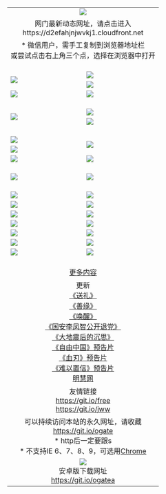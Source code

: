 ﻿<table>
  <tr></tr>
  <tr><td colspan=2 align=center><img src="https://cloud.githubusercontent.com/assets/11880933/13434984/f430fae2-e012-11e5-814f-c2df1e82b247.jpg" /></td></tr>
  <tr><td colspan=2 align=center>网门最新动态网址，请点击进入
<br>https://d2efahjnjwvkj1.cloudfront.net
    </td>
  </tr>
  <tr>
    <td colspan=2 align=center>* 微信用户，需手工复制到浏览器地址栏<br>或尝试点击右上角三个点，选择在浏览器中打开
    <!--br>* IE6打开动态网址须在选项中勾选TLS 1.0--></td>
  </tr>
  <tr height="20">
  <tr>
    <td rowspan=2><a href="https://d2efahjnjwvkj1.cloudfront.net/ogUP.aspx?name=11DKC.mp4&list=11DKC" target="_blank"><img src="https://d2efahjnjwvkj1.cloudfront.net/Up/11DKC1.jpg" /></a></td> 
    <td><div><a href="https://d2efahjnjwvkj1.cloudfront.net/ogUP.aspx?name=LRWS.mp4&list=LRWS" target="_blank"><img src="https://d2efahjnjwvkj1.cloudfront.net/Up/LRWS.jpg" /></a></td>
   </tr>
  <tr>
    <td><a href="https://d2efahjnjwvkj1.cloudfront.net/ogNiceVedio.aspx" target="_blank"><img src="https://d2efahjnjwvkj1.cloudfront.net/Up/11TGKDY.jpg" /></a></td>
  </tr>
  <tr>
    <td><a href="https://d2efahjnjwvkj1.cloudfront.net/ogUP.aspx?name=_EA/%CA%AE%C4%EA.mp4&count=http://odisk.org/Up/_EA/%CA%AE%C4%EA.mp4;http://odisk.org/Up/_EE/%CC%CE%B8%E7%D9%A9%B5%E7%D3%B0%A3%BA%CA%AE%C4%EA.mp4|2|%CA%AE%C4%EA|%D5%FD%C6%AC;%CC%CE%B8%E7%D9%A9%B5%E7%D3%B0" target="_blank"><img src="https://d2efahjnjwvkj1.cloudfront.net/Up/_EA/%E5%8D%81%E5%B9%B4_135.jpg" /></a></td>
    <td><a href="https://d2efahjnjwvkj1.cloudfront.net/ogUP.aspx?name=_EC%C9%FA%CB%C0%D3%EB%C2%D6%BB%D8.mp4&count=http://v.ifeng.com/documentary/discovery/201501/039bdca9-5c34-4796-b332-43b8f831efce.shtml;http://v.ifeng.com/documentary/society/201501/030cc825-2840-4536-a0b8-416c88375055.shtml;http://v.ifeng.com/documentary/society/201501/03a412f8-32ec-4e18-81ba-98acf64ec1ca.shtml;http://v.ifeng.com/documentary/society/201501/03c58012-8e01-456a-9097-615b3b24a709.shtml|4|%C9%FA%CB%C0%D3%EB%C2%D6%BB%D8" target="_blank"><img src="https://d2efahjnjwvkj1.cloudfront.net/Up/_EC/%E7%94%9F%E6%AD%BB%E4%B8%8E%E8%BD%AE%E5%9B%9E_135.jpg" /></a></td>
  </tr>
  <tr height="20">
  <tr>
    <td rowspan=2><a href="https://d2efahjnjwvkj1.cloudfront.net/ogUP.aspx?name=4EE/DJ.mp4&list=4EEDJ" target="_blank"><img src="https://d2efahjnjwvkj1.cloudfront.net/Up/4EE/DJ140.jpg"/></a></td>
    <td><a href="https://d2efahjnjwvkj1.cloudfront.net/ogUP.aspx?name=4EE/ZG.mp4&list=4EEZG" target="_blank"><img src="https://d2efahjnjwvkj1.cloudfront.net/Up/4EE/ZG0.jpg"/></a></td>
    <!--td><a href="https://d2efahjnjwvkj1.cloudfront.net/ogUP.aspx?name=4EE/QQ.mp4&list=4EEQQ" target="_blank"><img src="https://d2efahjnjwvkj1.cloudfront.net/Up/4EE/QQ0.jpg"/></a></td>
    <td><a href="https://d2efahjnjwvkj1.cloudfront.net/ogUP.aspx?name=4EE/HQ.mp4&list=4EEHQ" target="_blank"><img src="https://d2efahjnjwvkj1.cloudfront.net/Up/4EE/HQ0.jpg"/></a></td-->
  </tr>
  <tr>
    <td><a href="https://d2efahjnjwvkj1.cloudfront.net/onCO.aspx?list=XWPL&mode=m" target="_blank"><img src="https://d2efahjnjwvkj1.cloudfront.net/Up/0WZTT.jpg" /></a></td> 
  </tr>
  <tr height="20">
  <tr>
    <td><a href="https://d2efahjnjwvkj1.cloudfront.net/ogUP.aspx?name=JQR.mp4&count=2" target="_blank"><img src="https://d2efahjnjwvkj1.cloudfront.net/Up/JQR.jpg" /></a></td>   
    <td rowspan=2><a href="https://d2efahjnjwvkj1.cloudfront.net/ogUP.aspx?name=JP.mp4&count=9" target="_blank"><img src="https://d2efahjnjwvkj1.cloudfront.net/Up/JP.jpg" /></td>
  </tr>
  <tr>
    <td><a href="https://d2efahjnjwvkj1.cloudfront.net/ogUP.aspx?name=WH.mp4" target="_blank"><img src="https://d2efahjnjwvkj1.cloudfront.net/Up/WH.jpg" /></a></td>
  </tr>
  <tr>
    <td><a href="https://d2efahjnjwvkj1.cloudfront.net/ogUP.aspx?name=SSZJ.mp4&list=SSZJ" target="_blank"><img src="https://d2efahjnjwvkj1.cloudfront.net/Up/SSZJ.jpg" /></a></td>
    <td><a href="https://d2efahjnjwvkj1.cloudfront.net/ogUP.aspx?name=WLSH.mp4&count=2" target="_blank"><img src="https://d2efahjnjwvkj1.cloudfront.net/Up/WLSH.jpg" /></a</td>
  </tr>
  <tr height="20">
  <tr>
    <td><a href="https://d2efahjnjwvkj1.cloudfront.net/ogUP.aspx?name=ZY.mp4&count=2015|16" target="_blank"><img src="https://d2efahjnjwvkj1.cloudfront.net/Up/ZY.jpg" /></a</td>
    <td><a href="https://d2efahjnjwvkj1.cloudfront.net/ogUP.aspx?name=XTFY.mp4&count=B|2,A|24" target="_blank"><img src="https://d2efahjnjwvkj1.cloudfront.net/Up/XTFY.jpg" /></a></td>
  </tr>
  <tr height="20">
  </tr>
  <!--tr>
    <td><a href="https://d2efahjnjwvkj1.cloudfront.net/ogUP.aspx?name=4EE/GX.mp4&list=4EEGX" target="_blank"><img src="https://d2efahjnjwvkj1.cloudfront.net/Up/4EE/GX0.jpg"/></a></td>
    <td><a href="https://d2efahjnjwvkj1.cloudfront.net/ogUP.aspx?name=4EE/HD.mp4&list=4EEHD" target="_blank"><img src="https://d2efahjnjwvkj1.cloudfront.net/Up/4EE/HD0.jpg"/></a></td>
  </tr>
  <tr>
    <td><a href="https://d2efahjnjwvkj1.cloudfront.net/ogUP.aspx?name=4EE/TX.mp4&list=4EETX" target="_blank"><img src="https://d2efahjnjwvkj1.cloudfront.net/Up/4EE/TX0.jpg"/></a></td>
    <td><a href="https://d2efahjnjwvkj1.cloudfront.net/ogUP.aspx?name=4EE/WZ.mp4&list=4EEWZ" target="_blank"><img src="https://d2efahjnjwvkj1.cloudfront.net/Up/4EE/WZ0.jpg"/></a></td>
  </tr-->
  <tr>
    <td><a href="https://d2efahjnjwvkj1.cloudfront.net/onUP.aspx?name=https://d1ni6yqhqrtjo7.cloudfront.net/" target="_blank"><img src="https://d2efahjnjwvkj1.cloudfront.net/Up/0DTW.jpg"/></a></td>
    <td><a href="https://d2efahjnjwvkj1.cloudfront.net/onUP.aspx?name=https://d240ns8up8earz.cloudfront.net/acenter/" target="_blank"><img src="https://d2efahjnjwvkj1.cloudfront.net/Up/0TDW.jpg" /></a></td>
  </tr>
  <tr>
    <td><a href="https://d2efahjnjwvkj1.cloudfront.net/onUP.aspx?name=https://d4508d6vomz2p.cloudfront.net/gb/nsc413.htm" target="_blank"><img src="https://d2efahjnjwvkj1.cloudfront.net/Up/0DJY.jpg" /></a></td>
    <td><a href="https://d2efahjnjwvkj1.cloudfront.net/onUP.aspx?name=https://d4apjbhkuxer1.cloudfront.net/xtr/gb/prog204.html" target="_blank"><img src="https://d2efahjnjwvkj1.cloudfront.net/Up/0XTR.jpg" /></a></td>
  </tr>
  <tr>
    <td><a href="https://d2efahjnjwvkj1.cloudfront.net/onUP.aspx?name=https://d3aj00iefsmfgc.cloudfront.net/" target="_blank"><img src="https://d2efahjnjwvkj1.cloudfront.net/Up/0MHW.jpg" /></a></td>
    <td><a href="https://d2efahjnjwvkj1.cloudfront.net/onUP.aspx?name=https://d20wz7qt14x5d2.cloudfront.net/" target="_blank"><img src="https://d2efahjnjwvkj1.cloudfront.net/Up/0ZJW.jpg" /></a></td>
  </tr>
  <tr>
    <td><a href="https://d2efahjnjwvkj1.cloudfront.net/ogUP.aspx?name=0FG.zip" target="_blank"><img src="https://d2efahjnjwvkj1.cloudfront.net/Up/0FG.jpg" /></a></td>
    <td><a href="https://d2efahjnjwvkj1.cloudfront.net/ogUP.aspx?name=0FGA.apk" target="_blank"><img src="https://d2efahjnjwvkj1.cloudfront.net/Up/0FGA.jpg" /></a></td>
  </tr>
  <tr>
    <td><a href="https://d2efahjnjwvkj1.cloudfront.net/ogUP.aspx?name=0U.zip" target="_blank"><img src="https://d2efahjnjwvkj1.cloudfront.net/Up/0U.jpg" /></a></td>
    <td><a href="https://d2efahjnjwvkj1.cloudfront.net/ogUP.aspx?name=0UA.apk" target="_blank"><img src="https://d2efahjnjwvkj1.cloudfront.net/Up/0UA.jpg" /></a></td>
  </tr>
  <tr>
    <td><a href="https://d2efahjnjwvkj1.cloudfront.net/ogUP.aspx?name=0iPPOTV.zip" target="_blank"><img src="https://d2efahjnjwvkj1.cloudfront.net/Up/0iPPOTV.jpg" /></a></td>
    <td><a href="https://d2efahjnjwvkj1.cloudfront.net/ogUP.aspx?name=0iNTD.apk" target="_blank"><img src="https://d2efahjnjwvkj1.cloudfront.net/Up/0iNTD.jpg" /></a></td>
  </tr>
  <!--tr>
    <td><a href="https://d2efahjnjwvkj1.cloudfront.net/ogNice.aspx" target="_blank"><img src="https://d2efahjnjwvkj1.cloudfront.net/Up/0WCYY.jpg" /></a></td>
    <td><a href="https://d2efahjnjwvkj1.cloudfront.net/onCO.aspx?list=XWPL&mode=m" target="_blank"><img src="https://d2efahjnjwvkj1.cloudfront.net/Up/0WZTT.jpg" /></a></td> 
  </tr-->
  <tr>
    <td><a href="https://d2efahjnjwvkj1.cloudfront.net/ogDY.aspx" target="_blank"><img src="https://d2efahjnjwvkj1.cloudfront.net/Up/0FK.jpg" /></a></td>
    <td><a href="https://d2efahjnjwvkj1.cloudfront.net/ogST.aspx" target="_blank"><img src="https://d2efahjnjwvkj1.cloudfront.net/Up/0ST.jpg" /></a></td> 
  </tr>
  <tr height="20">
  <tr>
    <td colspan=2 align=center><a href="https://d2efahjnjwvkj1.cloudfront.net/ogNice.aspx">更多内容</a>
    </td>
  </tr>
  <tr>
    <td colspan=2 align=center>更新<br>
      <a href="https://d2efahjnjwvkj1.cloudfront.net/ogUP.aspx?name=4ESL.mp4" target="_blank">《送礼》</a><br>
      <a href="https://d2efahjnjwvkj1.cloudfront.net/ogUP.aspx?name=4ESY.mp4" target="_blank">《善缘》</a><br>
      <a href="https://d2efahjnjwvkj1.cloudfront.net/ogUP.aspx?name=4EHX.mp4" target="_blank">《唤醒》</a><br>
      <a href="https://d2efahjnjwvkj1.cloudfront.net/ogUP.aspx?name=4LFZ.mp4" target="_blank">《国安李凤智公开退党》</a><br>
      <a href="https://d2efahjnjwvkj1.cloudfront.net/ogUP.aspx?name=4DDZHDCS.mp4" target="_blank">《大地震后的沉思》</a><br>
      <a href="https://d2efahjnjwvkj1.cloudfront.net/ogUP.aspx?name=11ZYZG0.mp4" target="_blank">《自由中国》预告片</a><br>
      <a href="https://d2efahjnjwvkj1.cloudfront.net/ogUP.aspx?name=11XR.mp4" target="_blank">《血刃》预告片</a><br>
      <a href="https://d2efahjnjwvkj1.cloudfront.net/ogUP.aspx?name=11NYZX.mp4&count=2" target="_blank">《难以置信》预告片</a><br>
      <a href="https://d2efahjnjwvkj1.cloudfront.net/onUP.aspx?name=https://www.minghui.org/" target="_blank">明慧网</a>
    </td>
  </tr>
  <tr>
    <td colspan=2 align=center>友情链接<br>
      <a href="https://git.io/free" target="_blank">https://git.io/free</a><br>
      <a href="https://git.io/jww" target="_blank">https://git.io/jww</a>
    </td>
  </tr>
  <tr>
    <td colspan=2 align=center>可以持续访问本站的永久网址，请收藏<br/><a href="https://git.io/ogate" target="_blank">https://git.io/ogate</a><br/>* http后一定要跟s<br/>* 不支持IE 6、7、8、9，可选用<a href="https://d2efahjnjwvkj1.cloudfront.net/ogUP.aspx?name=0ChromePortable.zip">Chrome</a></td>
  </tr>
  <tr>
    <td colspan=2 align=center><a href="https://d2efahjnjwvkj1.cloudfront.net/ogUP.aspx?name=0oGate.apk" target="_blank"><img src="https://cloud.githubusercontent.com/assets/11880933/13720399/75e143ee-e842-11e5-9f0a-1421f423c80f.jpg" /></a><br>安卓版下载网址<br><a href="https://git.io/ogatea">https://git.io/ogatea</a></td>
  </tr>
  <!--tr>
    <td colspan=2 align=center>可能失效的动态网址
    </td>
  </tr-->
</table>
